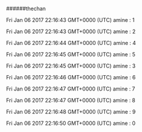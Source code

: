 ######thechan

Fri Jan 06 2017 22:16:43 GMT+0000 (UTC) amine : 1

Fri Jan 06 2017 22:16:43 GMT+0000 (UTC) amine : 2

Fri Jan 06 2017 22:16:44 GMT+0000 (UTC) amine : 4

Fri Jan 06 2017 22:16:45 GMT+0000 (UTC) amine : 5

Fri Jan 06 2017 22:16:45 GMT+0000 (UTC) amine : 3

Fri Jan 06 2017 22:16:46 GMT+0000 (UTC) amine : 6

Fri Jan 06 2017 22:16:47 GMT+0000 (UTC) amine : 7

Fri Jan 06 2017 22:16:47 GMT+0000 (UTC) amine : 8

Fri Jan 06 2017 22:16:48 GMT+0000 (UTC) amine : 9

Fri Jan 06 2017 22:16:50 GMT+0000 (UTC) amine : 0

